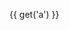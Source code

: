 <f-scene2>
  <f-box2 :stroke-width="1" stroke="black" fill="red" x="0" y="0" :rotation="get('a')" />
</f-scene2>

{{ get('a') }}

<f-slider set="a">
